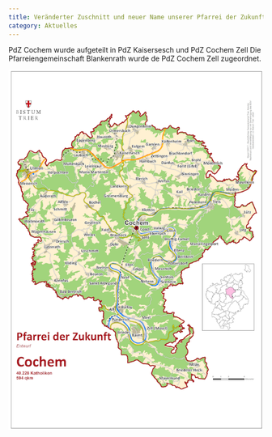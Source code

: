 ```yaml
---
title: Veränderter Zuschnitt und neuer Name unserer Pfarrei der Zukunft 
category: Aktuelles
---
```

PdZ Cochem wurde aufgeteilt in PdZ Kaisersesch und PdZ Cochem Zell Die Pfarreiengemeinschaft Blankenrath wurde de PdZ Cochem Zell zugeordnet.

![Karte der Großpfarrei Cochem](/images/news/karte-grosspfarrei.png)
